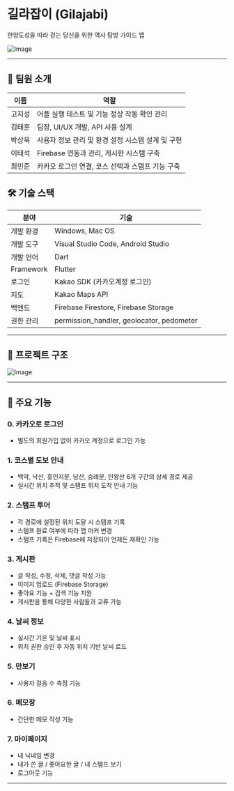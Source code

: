 # 길라잡이 (Gilajabi)

한양도성을 따라 걷는 당신을 위한 역사 탐방 가이드 앱

![Image](https://github.com/user-attachments/assets/f2b9db9e-1a74-4085-a1de-f0acd2ed9d24)

---

## 🙋 팀원 소개

| 이름 | 역할 |
|------|------|
| 고지성 | 어플 실행 테스트 및 기능 정상 작동 확인 관리 |
| 김태훈 | 팀장, UI/UX 개발, API 사용 설계 |
| 박상욱 | 사용자 정보 관리 및 환경 설정 시스템 설계 및 구현 |
| 이태석 | Firebase 연동과 관리, 게시판 시스템 구축 |
| 최민준 | 카카오 로그인 연결, 코스 선택과 스탬프 기능 구축 |


## 🛠 기술 스택

| 분야 | 기술 |
|------|------|
| 개발 환경 | Windows, Mac OS |
| 개발 도구 | Visual Studio Code, Android Studio |
| 개발 언어 | Dart |
| Framework | Flutter |
| 로그인 | Kakao SDK (카카오계정 로그인) |
| 지도 | Kakao Maps API |
| 백엔드 | Firebase Firestore, Firebase Storage |
| 권한 관리 | permission_handler, geolocator, pedometer |

---

## 📂 프로젝트 구조

![Image](https://github.com/user-attachments/assets/1f932dc7-3e86-4226-9f28-eb58bb08d956)

---

## 📱 주요 기능

### 0. 카카오로 로그인
- 별도의 회원가입 없이 카카오 계정으로 로그인 가능

### 1. 코스별 도보 안내
- 백악, 낙산, 흥인지문, 남산, 숭례문, 인왕산 6개 구간의 상세 경로 제공
- 실시간 위치 추적 및 스탬프 위치 도착 안내 기능

### 2. 스탬프 투어
- 각 경로에 설정된 위치 도달 시 스탬프 기록
- 스탬프 완료 여부에 따라 맵 마커 변경
- 스탬프 기록은 Firebase에 저장되어 언제든 재확인 가능

### 3. 게시판
- 글 작성, 수정, 삭제, 댓글 작성 가능
- 이미지 업로드 (Firebase Storage)
- 좋아요 기능 + 검색 기능 지원
- 게시판을 통해 다양한 사람들과 교류 가능

### 4. 날씨 정보
- 실시간 기온 및 날씨 표시
- 위치 권한 승인 후 자동 위치 기반 날씨 로드

### 5. 만보기
- 사용자 걸음 수 측정 기능

### 6. 메모장
- 간단한 메모 작성 기능

### 7. 마이페이지
- 내 닉네임 변경
- 내가 쓴 글 / 좋아요한 글 / 내 스탬프 보기
- 로그아웃 기능

---
